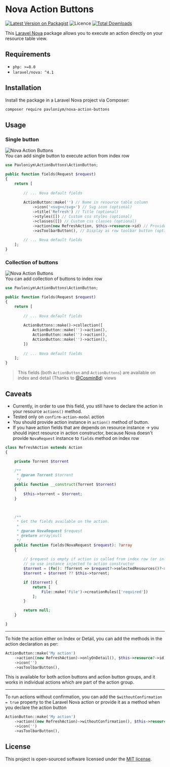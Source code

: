 # Nova Action Buttons

[![Latest Version on Packagist](https://img.shields.io/packagist/v/pavloniym/nova-action-buttons?style=flat-square)](https://packagist.org/packages/pavloniym/nova-action-buttons)
![Licence](https://img.shields.io/github/license/pavloniym/nova-action-buttons?style=flat-square)
[![Total Downloads](https://poser.pugx.org/pavloniym/nova-action-buttons/downloads?format=flat-square)](https://packagist.org/packages/pavloniym/nova-action-buttons)

This [Laravel Nova](https://nova.laravel.com) package allows you to execute an action directly on your resource table
view.


## Requirements

- `php: >=8.0`
- `laravel/nova: ^4.1`

## Installation

Install the package in a Laravel Nova project via Composer:

```bash
composer require pavloniym/nova-action-buttons
```

## Usage

### Single button
![Nova Action Buttons](https://raw.githubusercontent.com/pavloniym/nova-action-buttons/main/.github/assets/screenshot1.png)  
You can add single button to execute action from index row

```php
use Pavloniym\ActionButtons\ActionButton;

public function fields(Request $request)
{
    return [
      
        // ... Nova default fields
      
        ActionButton::make('') // Name in resource table column
            ->icon('<svg></svg>') // Svg icon (optional)
            ->title('Refresh') // Title (optional)
            ->styles([]) // Custom css styles (optional)
            ->classes([]) // Custom css classes (optional)
            ->action(new RefreshAction, $this->resource->id) // Provide action instance and resource id
            ->asToolbarButton(), // Display as row toolbar button (optional)
      
        // ... Nova default fields
    ];
}
```

### Collection of buttons
![Nova Action Buttons](https://raw.githubusercontent.com/pavloniym/nova-action-buttons/main/.github/assets/screenshot2.png)  
You can add collection of buttons to index row


```php
use Pavloniym\ActionButtons\ActionButton;

public function fields(Request $request)
{
    return [
      
        // ... Nova default fields
      
        ActionButtons::make()->collection([
            ActionButton::make('')->action(),
            ActionButton::make('')->action(),
            ActionButton::make('')->action(),
        ])
      
        // ... Nova default fields
    ];
}
```


> This fields (both `ActionButton` and `ActionButtons`) are available on index and detail (Thanks to [@CosminBd](https://github.com/CosminBd)) views


## Caveats
* Currently, in order to use this field, you still have to declare the action in your resource `actions()` method.
* Tested only on `confirm-action-modal` action
* You should provide action instance in `action()` method of button.
* If you have action fields that are depends on resource instance -> you should inject resource in action constructor, because Nova doesn't provide `NovaRequest` instance to `fields` method on index row

```php
class RefreshAction extends Action 
{

    private Torrent $torrent

    /**
     * @param Torrent $torrent
     */
    public function __construct(Torrent $torrent)
    {
        $this->torrent = $torrent;
    }


    
    /**
     * Get the fields available on the action.
     *
     * @param NovaRequest $request
     * @return array|null
     */
    public function fields(NovaRequest $request): ?array
    {
   
        // $request is empty if action is called from index row (or inline)
        // so use instance injected to action constructor
        $torrent = (fn(): ?Torrent => $request?->selectedResources()?->first())();
        $torrent = $torrent ?? $this->torrent;

        if ($torrent) {
            return [
                File::make('File')->creationRules(['required'])
            ];
        }

        return null;
    }

}

```

---
To hide the action either on Index or Detail, you can add the methods in the action declaration as per:
```php
ActionButton::make('My action')
    ->action((new RefreshAction)->onlyOnDetail(), $this->resource?->id)
    ->icon('')
    ->asToolbarButton(),
```
This is available for both action buttons and action button groups, and it works in individual actions which are part of the action group.

---

To run actions without confirmation, you can add the `$withoutConfirmation = true` property to the Laravel Nova action or provide it as a method when you declare the action button
```php
ActionButton::make('My action')
    ->action((new RefreshAction)->withoutConfirmation(), $this->resource?->id)
    ->icon('')
    ->asToolbarButton(),
```


## License

This project is open-sourced software licensed under the [MIT license](LICENSE.md).
